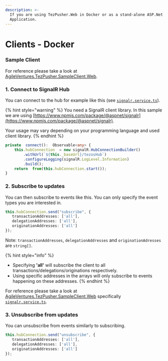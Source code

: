 ```yaml
---
description: >-
  If you are using TezPusher.Web in Docker or as a stand-alone ASP.Net Core
  Application.
---
```


# Clients - Docker

### Sample Client

For reference please take a look at [AgileVentures.TezPusher.SampleClient.Web](https://github.com/agile-ventures/TaaS/tree/master/AgileVentures.TezPusher.SampleClient.Web).

### 1. Connect to SignalR Hub

You can connect to the hub for example like this \(see [`signalr.service.ts`](https://github.com/agile-ventures/TaaS/blob/84fe386b38f5e488a194a2aa531b109c7dc435d6/AgileVentures.TezPusher.SampleClient.Web/src/app/signalr.service.ts#L65)\).

{% hint style="warning" %}
You need a SignalR client library. In this sample we are using [https://www.npmjs.com/package/@aspnet/signalr](https://www.npmjs.com/package/@aspnet/signalr).

Your usage may vary depending on your programming language and used client library.
{% endhint %}

```typescript
private  connect():  Observable<any> {
    this.hubConnection  = new signalR.HubConnectionBuilder()
        .withUrl(`${this._baseUrl}/tezosHub`)
        .configureLogging(signalR.LogLevel.Information)
        .build();
    return  from(this.hubConnection.start());
}
```

### 2. Subscribe to updates

You can then subscribe to events like this. You can only specify the event types you are interested in. 

```typescript
this.hubConnection.send("subscribe", { 
   transactionAddresses: ['all'],
   delegationAddresses: ['all'],
   originationAddresses: ['all']
});
```

Note: `transactionAddresses`, `delegationAddresses` and `originationAdresses` are `string[]`.

{% hint style="info" %}
* Specifying **'all'** will subscribe the client to all transactions/delegations/originations respectively.
* Using specific addresses in the arrays will only subscribe to events happening on these addresses.
{% endhint %}

For reference please take a look at [AgileVentures.TezPusher.SampleClient.Web](https://github.com/agile-ventures/TaaS/tree/master/AgileVentures.TezPusher.SampleClient.Web) specifically [`signalr.service.ts`](https://github.com/agile-ventures/TaaS/blob/84fe386b38f5e488a194a2aa531b109c7dc435d6/AgileVentures.TezPusher.SampleClient.Web/src/app/signalr.service.ts#L65).

### 3. Unsubscribe from updates

You can unsubscribe from events similarly to subscribing.

```typescript
this.hubConnection.send("unsubscribe", { 
   transactionAddresses: ['all'],
   delegationAddresses: ['all'],
   originationAddresses: ['all']
});
```



